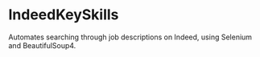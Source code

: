 # IndeedKeySkills
Automates searching through job descriptions on Indeed, using Selenium and BeautifulSoup4.

